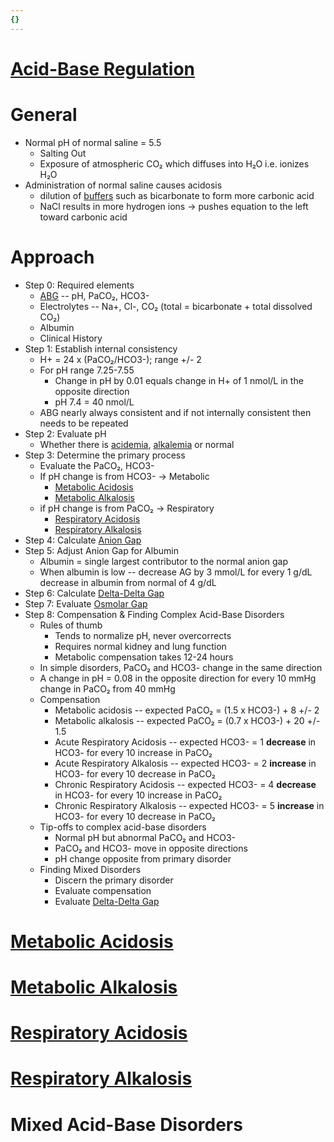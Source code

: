 ```yaml
---
{}
---
```

   
# [Acid-Base Regulation](../../Pulmonary%20Medicine/11.%20Respiratory%20Anatomy%20%26%20Physiology/11.10%20Acid-Base%20Regulation.md)   
# General   
   
- Normal pH of normal saline = 5.5   
	- Salting Out   
	- Exposure of atmospheric CO₂ which diffuses into H₂O i.e. ionizes H₂O   
- Administration of normal saline causes acidosis   
	- dilution of [buffers](../../Critical%20Care%20Medicine/01.%20Renal%2C%20Endocrine%2C%20and%20Metabolic%20Disorders/Index/buffers.md) such as bicarbonate to form more carbonic acid   
	- NaCl results in more hydrogen ions → pushes equation to the left toward carbonic acid   
# Approach   
   
- Step 0: Required elements   
	- [ABG](/not_created.md) -- pH, PaCO₂, HCO3-   
	- Electrolytes -- Na+, Cl-, CO₂ (total = bicarbonate + total dissolved CO₂)   
	- Albumin   
	- Clinical History   
- Step 1: Establish internal consistency   
	- H+ = 24 x (PaCO₂/HCO3-); range +/- 2   
	- For pH range 7.25-7.55   
		- Change in pH by 0.01 equals change in H+ of 1 nmol/L in the opposite direction   
		- pH 7.4 = 40 nmol/L   
	- ABG nearly always consistent and if not internally consistent then needs to be repeated   
- Step 2: Evaluate pH   
	- Whether there is [acidemia](../../Critical%20Care%20Medicine/01.%20Renal%2C%20Endocrine%2C%20and%20Metabolic%20Disorders/Index/acidemia.md), [alkalemia](../../Critical%20Care%20Medicine/01.%20Renal%2C%20Endocrine%2C%20and%20Metabolic%20Disorders/Index/alkalemia.md) or normal   
- Step 3: Determine the primary process   
	- Evaluate the PaCO₂, HCO3-   
	- If pH change is from HCO3- → Metabolic   
		- [Metabolic Acidosis](../../Critical%20Care%20Medicine/01.%20Renal%2C%20Endocrine%2C%20and%20Metabolic%20Disorders/Index/Metabolic%20Acidosis.md)   
		- [Metabolic Alkalosis](../../Critical%20Care%20Medicine/01.%20Renal%2C%20Endocrine%2C%20and%20Metabolic%20Disorders/Index/Metabolic%20Alkalosis.md)   
	- if pH change is from PaCO₂ → Respiratory   
		- [Respiratory Acidosis](../../Critical%20Care%20Medicine/01.%20Renal%2C%20Endocrine%2C%20and%20Metabolic%20Disorders/Index/Respiratory%20Acidosis.md)   
		- [Respiratory Alkalosis](../../Critical%20Care%20Medicine/01.%20Renal%2C%20Endocrine%2C%20and%20Metabolic%20Disorders/Index/Respiratory%20Alkalosis.md)   
- Step 4: Calculate [Anion Gap](../../Critical%20Care%20Medicine/01.%20Renal%2C%20Endocrine%2C%20and%20Metabolic%20Disorders/Index/Anion%20Gap.md)   
- Step 5: Adjust Anion Gap for Albumin   
	- Albumin = single largest contributor to the normal anion gap   
	- When albumin is low -- decrease AG by 3 mmol/L for every 1 g/dL decrease in albumin from normal of 4 g/dL   
- Step 6: Calculate [Delta-Delta Gap](../../Critical%20Care%20Medicine/01.%20Renal%2C%20Endocrine%2C%20and%20Metabolic%20Disorders/Index/Delta-Delta%20Gap.md)   
- Step 7: Evaluate [Osmolar Gap](../../Critical%20Care%20Medicine/01.%20Renal%2C%20Endocrine%2C%20and%20Metabolic%20Disorders/Index/Osmolar%20Gap.md)   
- Step 8: Compensation & Finding Complex Acid-Base Disorders   
	- Rules of thumb   
		- Tends to normalize pH, never overcorrects   
		- Requires normal kidney and lung function   
		- Metabolic compensation takes 12-24 hours   
	- In simple disorders, PaCO₂ and HCO3- change in the same direction   
	- A change in pH = 0.08 in the opposite direction for every 10 mmHg change in PaCO₂ from 40 mmHg   
	- Compensation   
		- Metabolic acidosis -- expected PaCO₂ = (1.5 x HCO3-) + 8 +/- 2   
		- Metabolic alkalosis -- expected PaCO₂ = (0.7 x HCO3-) + 20 +/- 1.5   
		- Acute Respiratory Acidosis -- expected HCO3- = 1 **decrease** in HCO3- for every 10 increase in PaCO₂   
		- Acute Respiratory Alkalosis -- expected HCO3- = 2 **increase** in HCO3- for every 10 decrease in PaCO₂   
		- Chronic Respiratory Acidosis -- expected HCO3- = 4 **decrease** in HCO3- for every 10 increase in PaCO₂   
		- Chronic Respiratory Alkalosis -- expected HCO3- = 5 **increase** in HCO3- for every 10 decrease in PaCO₂   
	- Tip-offs to complex acid-base disorders   
		- Normal pH but abnormal PaCO₂ and HCO3-   
		- PaCO₂ and HCO3- move in opposite directions   
		- pH change opposite from primary disorder   
	- Finding Mixed Disorders   
		- Discern the primary disorder   
		- Evaluate compensation   
		- Evaluate [Delta-Delta Gap](../../Critical%20Care%20Medicine/01.%20Renal%2C%20Endocrine%2C%20and%20Metabolic%20Disorders/Index/Delta-Delta%20Gap.md)   
# [Metabolic Acidosis](../../Critical%20Care%20Medicine/01.%20Renal%2C%20Endocrine%2C%20and%20Metabolic%20Disorders/Index/Metabolic%20Acidosis.md)   
# [Metabolic Alkalosis](../../Critical%20Care%20Medicine/01.%20Renal%2C%20Endocrine%2C%20and%20Metabolic%20Disorders/Index/Metabolic%20Alkalosis.md)   
# [Respiratory Acidosis](../../Critical%20Care%20Medicine/01.%20Renal%2C%20Endocrine%2C%20and%20Metabolic%20Disorders/Index/Respiratory%20Acidosis.md)   
# [Respiratory Alkalosis](../../Critical%20Care%20Medicine/01.%20Renal%2C%20Endocrine%2C%20and%20Metabolic%20Disorders/Index/Respiratory%20Alkalosis.md)   
# Mixed Acid-Base Disorders